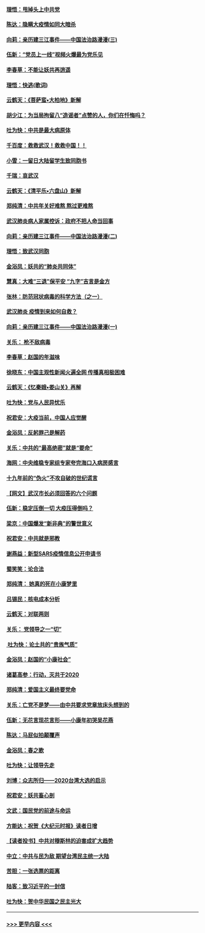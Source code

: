 #### [理悟：甩掉头上中共党](../pages/nsc993/n11838826.md?t=02022331) 
#### [陈达：隐瞒大疫情如同大暗杀](../pages/nsc993/n11838771.md?t=02022331) 
#### [向莉：亲历建三江事件——中国法治路漫漫(三)](../pages/nsc993/n11831825.md?t=02022331) 
#### [伍新：“党员上一线”视频火爆最为党乐见](../pages/nsc993/n11838200.md?t=02022331) 
#### [李春草：不能让妖共再逍遥](../pages/nsc993/n11838102.md?t=02022331) 
#### [理悟：快逃(歌词)](../pages/nsc993/n11838083.md?t=02022331) 
#### [云鹤天：《菩萨蛮▪大柏地》新解](../pages/nsc993/n11838059.md?t=02022331) 
#### [胡少江：为当局拘留八“造谣者”点赞的人，你们在忏悔吗？](../pages/nsc993/n11836801.md?t=02022331) 
#### [吐为快：中共是最大病原体](../pages/nsc993/n11836748.md?t=02022331) 
#### [千百度：救救武汉！救救中国！！](../pages/nsc993/n11836145.md?t=02022331) 
#### [小雪：一留日大陆留学生致同胞书](../pages/nsc993/n11834624.md?t=02022331) 
#### [千瑞：哀武汉](../pages/nsc993/n11833647.md?t=02022331) 
#### [云鹤天：《清平乐▪六盘山》新解](../pages/nsc993/n11833611.md?t=02022331) 
#### [郑纯清：中共年关好难熬 熬过更难熬](../pages/nsc993/n11833489.md?t=02022331) 
#### [武汉肺炎病人家属控诉：政府不把人命当回事](../pages/nsc993/n11833205.md?t=02022331) 
#### [向莉：亲历建三江事件——中国法治路漫漫(二)](../pages/nsc993/n11829102.md?t=02022331) 
#### [理悟：致武汉同胞](../pages/nsc993/n11831522.md?t=02022331) 
#### [金浴凤：妖共的“肺炎共同体”](../pages/nsc993/n11829448.md?t=02022331) 
#### [慧真：大难“三退”保平安 “九字”吉言是金方](../pages/nsc993/n11829501.md?t=02022331) 
#### [张林：防范冠状病毒的科学方法（之一）](../pages/nsc993/n11828618.md?t=02022331) 
#### [武汉肺炎 疫情到来如何自救？](../pages/nsc993/n11827632.md?t=02022331) 
#### [向莉：亲历建三江事件——中国法治路漫漫(一)](../pages/nsc993/n11827190.md?t=02022331) 
#### [关乐： 枪不敌病毒](../pages/nsc993/n11826746.md?t=02022331) 
#### [李春草：赵国的年滋味](../pages/nsc993/n11826321.md?t=02022331) 
#### [徐晓东：中国主观性新闻火遍全网 传播真相极困难](../pages/nsc993/n11826508.md?t=02022331) 
#### [云鹤天：《忆秦娥▪娄山关》再解](../pages/nsc993/n11824682.md?t=02022331) 
#### [吐为快：党与人民异忧乐](../pages/nsc993/n11824660.md?t=02022331) 
#### [祝君安：大疫当前，中国人应觉醒](../pages/nsc993/n11821946.md?t=02022331) 
#### [金浴凤：反躬罪己是解药](../pages/nsc993/n11820280.md?t=02022331) 
#### [关乐：中共的“最高绝密”就是“要命”](../pages/nsc993/n11816946.md?t=02022331) 
#### [海网：中央维稳专家组专家夸完海口入病房感言](../pages/nsc993/n11815138.md?t=02022331) 
#### [十九年前的“伪火”不攻自破的世纪谎言](../pages/nsc993/n11813238.md?t=02022331) 
#### [【网文】武汉市长必须回答的六个问题](../pages/nsc993/n11813848.md?t=02022331) 
#### [伍新：稳定压倒一切 大疫压得倒吗？](../pages/nsc993/n11812634.md?t=02022331) 
#### [梁京：中国爆发“新非典”的警世意义](../pages/nsc993/n11812554.md?t=02022331) 
#### [祝君安：中共就是邪教](../pages/nsc993/n11812431.md?t=02022331) 
#### [谢燕益：新型SARS疫情信息公开申请书](../pages/nsc993/n11808840.md?t=02022331) 
#### [蜀笑笑：论合法](../pages/nsc993/n11808064.md?t=02022331) 
#### [郑纯清： 她真的死在小康梦里](../pages/nsc993/n11806623.md?t=02022331) 
#### [吕锡民：核电成本分析](../pages/nsc993/n11806284.md?t=02022331) 
#### [云鹤天：对联两则](../pages/nsc993/n11805957.md?t=02022331) 
#### [关乐： 党领导之一“切”](../pages/nsc993/n11804505.md?t=02022331) 
#### [ 吐为快：论土共的“贵族气质”](../pages/nsc993/n11804490.md?t=02022331) 
#### [金浴凤：赵国的“小康社会”](../pages/nsc993/n11804452.md?t=02022331) 
#### [诸葛高参：行动，灭共于2020](../pages/nsc993/n11804120.md?t=02022331) 
#### [郑纯清：爱国主义最终要党命](../pages/nsc993/n11802197.md?t=02022331) 
#### [关乐：亡党不是梦——由中共要求党章放床头想到的](../pages/nsc993/n11802156.md?t=02022331) 
#### [伍新：无花言现花言形——小康年初哭吴花燕](../pages/nsc993/n11800044.md?t=02022331) 
#### [陈达：马屁似拍颠覆声](../pages/nsc993/n11800010.md?t=02022331) 
#### [金浴凤：春之歌](../pages/nsc993/n11797687.md?t=02022331) 
#### [吐为快：让领导先走](../pages/nsc993/n11797512.md?t=02022331) 
#### [刘博：众志所归——2020台湾大选的启示](../pages/nsc993/n11796878.md?t=02022331) 
#### [祝君安：妖共畜心剖](../pages/nsc993/n11794273.md?t=02022331) 
#### [文武：国民党的前途与命运](../pages/nsc993/n11794198.md?t=02022331) 
#### [方能达：祝贺《大纪元时报》读者日增](../pages/nsc993/n11793807.md?t=02022331) 
#### [【读者投书】中共对穆斯林的迫害成扩大趋势](../pages/nsc993/n11791371.md?t=02022331) 
#### [中立：中共与民为敌 期望台湾民主统一大陆](../pages/nsc993/n11790392.md?t=02022331) 
#### [苦胆：一张选票的距离](../pages/nsc993/n11788914.md?t=02022331) 
#### [陆客：致习近平的一封信](../pages/nsc993/n11788867.md?t=02022331) 
#### [吐为快：贺中华民国之民主光大](../pages/nsc993/n11788618.md?t=02022331) 

----
#### [ >>> 更早内容 <<< ](../indexes/nsc993-earlier.md)
